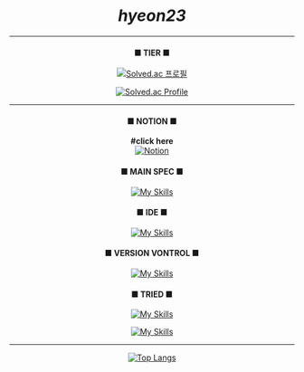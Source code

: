 # <div align="center"><b>_hyeon23_</b><br></div>

<div align="center">

***

#### ■ TIER ■
[![Solved.ac
프로필](http://mazassumnida.wtf/api/mini/generate_badge?boj=urim2270)](https://solved.ac/urim2270)

[![Solved.ac Profile](http://mazassumnida.wtf/api/v2/generate_badge?boj=urim2270)](https://solved.ac/urim2270/)

***

<span></span>

#### ■ NOTION ■
<b>#click here</b><br>
[![Notion](https://img.shields.io/badge/Notion-%23000000.svg?style=for-the-badge&logo=notion&logoColor=white)](https://versed-pigment-371.notion.site/4a696b9f0df7439fa4e081e6cfbfddcf?pvs=4)<br>

#### ■ MAIN SPEC ■
[![My Skills](https://skillicons.dev/icons?i=unity,cs,cpp,c)](https://skillicons.dev)<br>

#### ■ IDE ■<br>
[![My Skills](https://skillicons.dev/icons?i=visualstudio,vscode,idea)](https://skillicons.dev)<br>

#### ■ VERSION VONTROL ■<br>
[![My Skills](https://skillicons.dev/icons?i=github,git)](https://skillicons.dev)<br>

#### ■ TRIED ■<br>
[![My Skills](https://skillicons.dev/icons?i=html,css,js,py,java,linux)](https://skillicons.dev)

[![My Skills](https://skillicons.dev/icons?i=lua,kotlin,androidstudio,firebase,postman)](https://skillicons.dev)<br>

***

[![Top Langs](https://github-readme-stats.vercel.app/api/top-langs/?username=zlaepek&layout=compact)](https://github.com/hyeon23/github-readme-stats)

</div>
